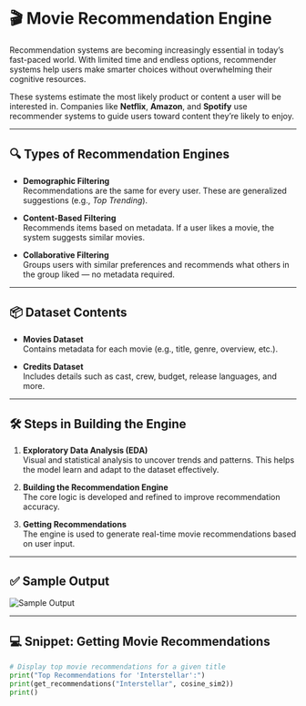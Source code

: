 # 🎬 Movie Recommendation Engine

Recommendation systems are becoming increasingly essential in today’s fast-paced world. With limited time and endless options, recommender systems help users make smarter choices without overwhelming their cognitive resources.

These systems estimate the most likely product or content a user will be interested in. Companies like **Netflix**, **Amazon**, and **Spotify** use recommender systems to guide users toward content they’re likely to enjoy.

---

## 🔍 Types of Recommendation Engines

- **Demographic Filtering**  
  Recommendations are the same for every user. These are generalized suggestions (e.g., *Top Trending*).

- **Content-Based Filtering**  
  Recommends items based on metadata. If a user likes a movie, the system suggests similar movies.

- **Collaborative Filtering**  
  Groups users with similar preferences and recommends what others in the group liked — no metadata required.

---

## 📦 Dataset Contents

- **Movies Dataset**  
  Contains metadata for each movie (e.g., title, genre, overview, etc.).

- **Credits Dataset**  
  Includes details such as cast, crew, budget, release languages, and more.

---

## 🛠️ Steps in Building the Engine

1. **Exploratory Data Analysis (EDA)**  
   Visual and statistical analysis to uncover trends and patterns. This helps the model learn and adapt to the dataset effectively.

2. **Building the Recommendation Engine**  
   The core logic is developed and refined to improve recommendation accuracy.

3. **Getting Recommendations**  
   The engine is used to generate real-time movie recommendations based on user input.

---

## ✅ Sample Output

![Sample Output](https://user-images.githubusercontent.com/51440734/196053703-e70c0443-c8b3-49c3-99cf-f7651b55c4eb.png)

---

## 💻 Snippet: Getting Movie Recommendations

```python
# Display top movie recommendations for a given title
print("Top Recommendations for 'Interstellar':")
print(get_recommendations("Interstellar", cosine_sim2))
print()
